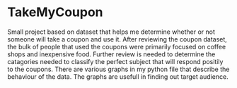 # TakeMyCoupon
Small project based on dataset that helps me determine whether or not someone will take a coupon and use it.
After reviewing the coupon dataset, the bulk of people that used the coupons were primarily focused on coffee shops and inexpensive food. Further review is needed to determine the catagories needed to classify the perfect subject that will respond positily to the coupons.
There are various graphs in my python file that describe the behaviour of the data. The graphs are usefull in finding out target audience. 
